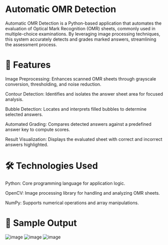 # Automatic OMR Detection
Automatic OMR Detection is a Python-based application that automates the evaluation of Optical Mark Recognition (OMR) sheets, commonly used in multiple-choice examinations. By leveraging image processing techniques, this system accurately detects and grades marked answers, streamlining the assessment process.

# 📌 Features

Image Preprocessing: Enhances scanned OMR sheets through grayscale conversion, thresholding, and noise reduction.

Contour Detection: Identifies and isolates the answer sheet area for focused analysis.

Bubble Detection: Locates and interprets filled bubbles to determine selected answers.

Automated Grading: Compares detected answers against a predefined answer key to compute scores.

Result Visualization: Displays the evaluated sheet with correct and incorrect answers highlighted.​

# 🛠️ Technologies Used
Python: Core programming language for application logic.

OpenCV: Image processing library for handling and analyzing OMR sheets.

NumPy: Supports numerical operations and array manipulations.

# 📸 Sample Output

![image](https://github.com/user-attachments/assets/3eae77b4-f5fb-4082-a11f-b137dec7d590)
![image](https://github.com/user-attachments/assets/3349f3e7-84b6-49cd-b796-de17d7bb4cf6)
![image](https://github.com/user-attachments/assets/21a261df-ce56-427f-ae8a-f99c54675755)
